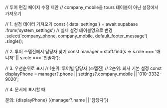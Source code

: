 // 투어 편집 페이지 수정 제안
// company_mobile을 tours 테이블이 아닌 설정에서 가져오기

// 1. 설정 데이터 가져오기
const { data: settings } = await supabase
  .from('system_settings') // 실제 설정 테이블명으로 변경
  .select('company_phone, company_mobile, default_footer_message')
  .single();

// 2. 투어 스텝진에서 담당자 찾기
const manager = staff.find(s => s.role === '매니저' || s.role === '인솔자');

// 3. 우선순위로 표시
// 1순위: 투어별 담당자 (스텝진)
// 2순위: 회사 기본 설정
const displayPhone = manager?.phone || settings?.company_mobile || '010-3332-9020';

// 4. 문서에 표시할 때
<div className="contact-info">
  <p>문의: {displayPhone} ({manager?.name || '담당자'})</p>
</div>